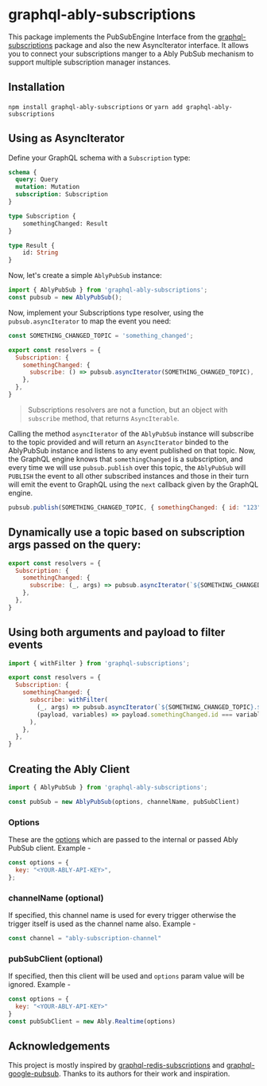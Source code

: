 # graphql-ably-subscriptions

This package implements the PubSubEngine Interface from the [graphql-subscriptions](https://github.com/apollographql/graphql-subscriptions) package and also the new AsyncIterator interface. 
It allows you to connect your subscriptions manger to a Ably PubSub mechanism to support multiple subscription manager instances.

## Installation

`npm install graphql-ably-subscriptions` 
or
`yarn add graphql-ably-subscriptions`
   
## Using as AsyncIterator

Define your GraphQL schema with a `Subscription` type:

```graphql
schema {
  query: Query
  mutation: Mutation
  subscription: Subscription
}

type Subscription {
    somethingChanged: Result
}

type Result {
    id: String
}
```

Now, let's create a simple `AblyPubSub` instance:

```javascript
import { AblyPubSub } from 'graphql-ably-subscriptions';
const pubsub = new AblyPubSub();
```

Now, implement your Subscriptions type resolver, using the `pubsub.asyncIterator` to map the event you need:

```javascript
const SOMETHING_CHANGED_TOPIC = 'something_changed';

export const resolvers = {
  Subscription: {
    somethingChanged: {
      subscribe: () => pubsub.asyncIterator(SOMETHING_CHANGED_TOPIC),
    },
  },
}
```

> Subscriptions resolvers are not a function, but an object with `subscribe` method, that returns `AsyncIterable`.

Calling the method `asyncIterator` of the `AblyPubSub` instance will subscribe to the topic provided and will return an `AsyncIterator` binded to the AblyPubSub instance and listens to any event published on that topic.
Now, the GraphQL engine knows that `somethingChanged` is a subscription, and every time we will use `pubsub.publish` over this topic, the `AblyPubSub` will `PUBLISH` the event to all other subscribed instances and those in their turn will emit the event to GraphQL using the `next` callback given by the GraphQL engine.

```js
pubsub.publish(SOMETHING_CHANGED_TOPIC, { somethingChanged: { id: "123" }});
```

## Dynamically use a topic based on subscription args passed on the query:

```javascript
export const resolvers = {
  Subscription: {
    somethingChanged: {
      subscribe: (_, args) => pubsub.asyncIterator(`${SOMETHING_CHANGED_TOPIC}.${args.relevantId}`),
    },
  },
}
```

## Using both arguments and payload to filter events

```javascript
import { withFilter } from 'graphql-subscriptions';

export const resolvers = {
  Subscription: {
    somethingChanged: {
      subscribe: withFilter(
        (_, args) => pubsub.asyncIterator(`${SOMETHING_CHANGED_TOPIC}.${args.relevantId}`),
        (payload, variables) => payload.somethingChanged.id === variables.relevantId,
      ),
    },
  },
}
```

## Creating the Ably Client

```javascript
import { AblyPubSub } from 'graphql-ably-subscriptions';

const pubSub = new AblyPubSub(options, channelName, pubSubClient)
```

### Options
These are the [options](https://www.ably.io/documentation/realtime/usage#client-options) which are passed to the internal or passed Ably PubSub client.
Example -
```javascript
const options = {
  key: "<YOUR-ABLY-API-KEY>",
};
```

### channelName (optional)

If specified, this channel name is used for every trigger otherwise the trigger itself is used as the channel name also. 
Example -
```javascript
const channel = "ably-subscription-channel"
```

### pubSubClient (optional)

If specified, then this client will be used and `options` param value will be ignored.
Example -
```javascript
const options = {
  key: "<YOUR-ABLY-API-KEY>"
}
const pubSubClient = new Ably.Realtime(options)
```

## Acknowledgements

This project is mostly inspired by [graphql-redis-subscriptions](https://github.com/davidyaha/graphql-redis-subscriptions) and [graphql-google-pubsub](https://github.com/axelspringer/graphql-google-pubsub). Thanks to its authors for their work and inspiration.
